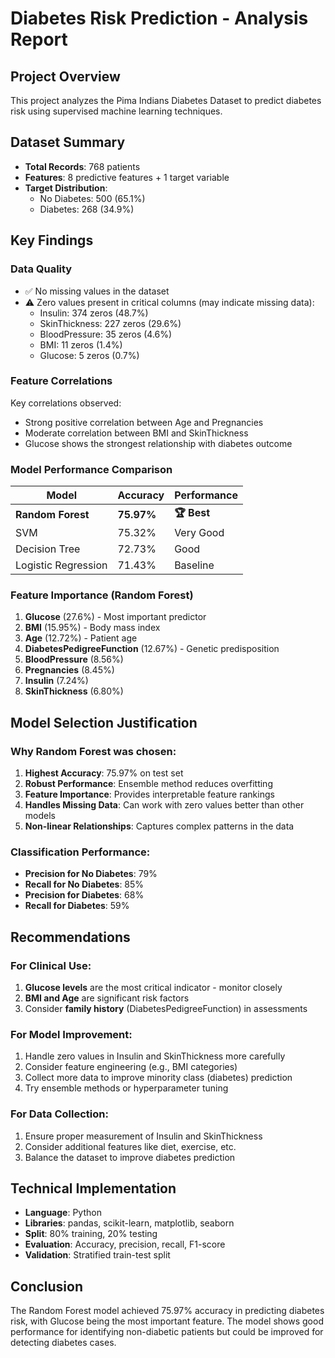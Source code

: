 # Diabetes Risk Prediction - Analysis Report

## Project Overview
This project analyzes the Pima Indians Diabetes Dataset to predict diabetes risk using supervised machine learning techniques.

## Dataset Summary
- **Total Records**: 768 patients
- **Features**: 8 predictive features + 1 target variable
- **Target Distribution**: 
  - No Diabetes: 500 (65.1%)
  - Diabetes: 268 (34.9%)

## Key Findings

### Data Quality
- ✅ No missing values in the dataset
- ⚠️ Zero values present in critical columns (may indicate missing data):
  - Insulin: 374 zeros (48.7%)
  - SkinThickness: 227 zeros (29.6%)
  - BloodPressure: 35 zeros (4.6%)
  - BMI: 11 zeros (1.4%)
  - Glucose: 5 zeros (0.7%)

### Feature Correlations
Key correlations observed:
- Strong positive correlation between Age and Pregnancies
- Moderate correlation between BMI and SkinThickness
- Glucose shows the strongest relationship with diabetes outcome

### Model Performance Comparison
| Model | Accuracy | Performance |
|-------|----------|-------------|
| **Random Forest** | **75.97%** | **🏆 Best** |
| SVM | 75.32% | Very Good |
| Decision Tree | 72.73% | Good |
| Logistic Regression | 71.43% | Baseline |

### Feature Importance (Random Forest)
1. **Glucose** (27.6%) - Most important predictor
2. **BMI** (15.95%) - Body mass index
3. **Age** (12.72%) - Patient age
4. **DiabetesPedigreeFunction** (12.67%) - Genetic predisposition
5. **BloodPressure** (8.56%)
6. **Pregnancies** (8.45%)
7. **Insulin** (7.24%)
8. **SkinThickness** (6.80%)

## Model Selection Justification

### Why Random Forest was chosen:
1. **Highest Accuracy**: 75.97% on test set
2. **Robust Performance**: Ensemble method reduces overfitting
3. **Feature Importance**: Provides interpretable feature rankings
4. **Handles Missing Data**: Can work with zero values better than other models
5. **Non-linear Relationships**: Captures complex patterns in the data

### Classification Performance:
- **Precision for No Diabetes**: 79%
- **Recall for No Diabetes**: 85%
- **Precision for Diabetes**: 68%
- **Recall for Diabetes**: 59%

## Recommendations

### For Clinical Use:
1. **Glucose levels** are the most critical indicator - monitor closely
2. **BMI and Age** are significant risk factors
3. Consider **family history** (DiabetesPedigreeFunction) in assessments

### For Model Improvement:
1. Handle zero values in Insulin and SkinThickness more carefully
2. Consider feature engineering (e.g., BMI categories)
3. Collect more data to improve minority class (diabetes) prediction
4. Try ensemble methods or hyperparameter tuning

### For Data Collection:
1. Ensure proper measurement of Insulin and SkinThickness
2. Consider additional features like diet, exercise, etc.
3. Balance the dataset to improve diabetes prediction

## Technical Implementation
- **Language**: Python
- **Libraries**: pandas, scikit-learn, matplotlib, seaborn
- **Split**: 80% training, 20% testing
- **Evaluation**: Accuracy, precision, recall, F1-score
- **Validation**: Stratified train-test split

## Conclusion
The Random Forest model achieved 75.97% accuracy in predicting diabetes risk, with Glucose being the most important feature. The model shows good performance for identifying non-diabetic patients but could be improved for detecting diabetes cases.
